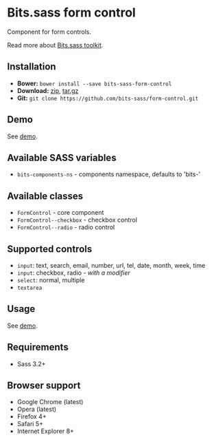 # Bits.sass form control

Component for form controls.

Read more about [Bits.sass toolkit](https://github.com/bits-sass/bits.sass).

## Installation

* __Bower:__ `bower install --save bits-sass-form-control`
* __Download:__ [zip](https://github.com/bits-sass/form-control/zipball/master), [tar.gz](https://github.com/bits-sass/form-control/tarball/master)
* __Git:__ `git clone https://github.com/bits-sass/form-control.git`

## Demo

See [demo](https://rawgithub.com/bits-sass/form-control/master/demo/index.html).

## Available SASS variables

* `bits-components-ns` - components namespace, defaults to 'bits-'

## Available classes

* `FormControl` - core component
* `FormControl--checkbox` - checkbox control
* `FormControl--radio` - radio control

## Supported controls

* `input`: text, search, email, number, url, tel, date, month, week, time
* `input`: checkbox, radio - *with a modifier*
* `select`: normal, multiple
* `textarea`

## Usage

See [demo](https://rawgithub.com/bits-sass/form-control/master/demo/index.html).

## Requirements

* Sass 3.2+

## Browser support

* Google Chrome (latest)
* Opera (latest)
* Firefox 4+
* Safari 5+
* Internet Explorer 8+